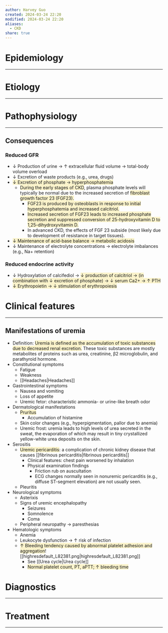 ```yaml
---
author: Harvey Guo
created: 2024-03-24 22:20
modified: 2024-03-24 22:20
aliases:
  - CKD
share: true
---
```

# Epidemiology
---


# Etiology
---


# Pathophysiology
---
## Consequences
### Reduced GFR
- ↓ Production of urine → ↑ extracellular fluid volume → total-body volume overload
- ↓ Excretion of waste products (e.g., urea, drugs)
- <span style="background:rgba(240, 200, 0, 0.2)">↓ Excretion of phosphate → hyperphosphatemia</span>
	- <span style="background:rgba(240, 200, 0, 0.2)">During the early stages of CKD</span>, plasma phosphate levels will typically be normal due to the increased secretion of <span style="background:rgba(240, 200, 0, 0.2)">fibroblast growth factor 23 (FGF23).</span>  
		- <span style="background:rgba(240, 200, 0, 0.2)">FGF23 is produced by osteoblasts in response to initial hyperphosphatemia and increased calcitriol.</span>
		- <span style="background:rgba(240, 200, 0, 0.2)">Increased secretion of FGF23 leads to increased phosphate secretion and suppressed conversion of 25-hydroxyvitamin D to 1,25-dihydroxyvitamin D.</span>
		- In advanced CKD, the effects of FGF 23 subside (most likely due to development of resistance in target tissues).
- <span style="background:rgba(240, 200, 0, 0.2)">↓ Maintenance of acid-base balance  → metabolic acidosis</span>
- ↓ Maintenance of electrolyte concentrations → electrolyte imbalances (e.g., Na+ retention)
### Reduced endocrine activity
- ↓ Hydroxylation of calcifediol → <span style="background:rgba(240, 200, 0, 0.2)">↓ production of calcitriol → (in combination with ↓ excretion of phosphate) → ↓ serum Ca2+ → ↑ PTH</span>
- <span style="background:rgba(240, 200, 0, 0.2)">↓ Erythropoietin → ↓ stimulation of erythropoiesis</span>

# Clinical features
---
## Manifestations of uremia
- Definition: <span style="background:rgba(240, 200, 0, 0.2)">Uremia is defined as the accumulation of toxic substances due to decreased renal excretion.</span> These toxic substances are mostly metabolites of proteins such as urea, creatinine, β2 microglobulin, and parathyroid hormone.
- Constitutional symptoms
	- Fatigue
	- Weakness
	- [[Headaches|Headaches]]
- Gastrointestinal symptoms
	- Nausea and vomiting
	- Loss of appetite
	- Uremic fetor: characteristic ammonia- or urine-like breath odor
- Dermatological manifestations
	- <span style="background:rgba(240, 200, 0, 0.2)">Pruritus</span> 
		- Accumulation of histamine
	- Skin color changes (e.g., hyperpigmentation, pallor due to anemia)
	- Uremic frost: uremia leads to high levels of urea secreted in the sweat, the evaporation of which may result in tiny crystallized yellow-white urea deposits on the skin. 
- Serositis
	- <span style="background:rgba(240, 200, 0, 0.2)">Uremic pericarditis</span>: a complication of chronic kidney disease that causes [[fibrinous pericarditis|fibrinous pericarditis]]  
		- Clinical features: chest pain worsened by inhalation
		- Physical examination findings
			- Friction rub on auscultation
			- ECG changes normally seen in nonuremic pericarditis (e.g., diffuse ST-segment elevation) are not usually seen. 
	- Pleuritis
- Neurological symptoms
	- Asterixis
	- Signs of uremic encephalopathy
		- Seizures
		- Somnolence
		- Coma
	- Peripheral neuropathy → paresthesias
- Hematologic symptoms
	- Anemia
	- Leukocyte dysfunction → ↑ risk of infection
	- <span style="background:rgba(240, 200, 0, 0.2)">↑ Bleeding tendency caused by abnormal platelet adhesion and aggregation</span>![[highresdefault_L82381.png|highresdefault_L82381.png]]
		- See [[Urea cycle|Urea cycle]]
		- <span style="background:rgba(240, 200, 0, 0.2)">Normal platelet count, PT, aPTT; ↑ bleeding time</span>

# Diagnostics
---


# Treatment
---

